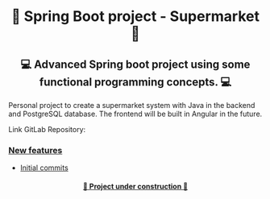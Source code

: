 <h1 align="center">🛒  Spring Boot project - Supermarket 🛒</h1>
<h2 align="center"> 💻 Advanced Spring boot project using some functional programming concepts. 💻</h2>

<p>Personal project to create a supermarket system with Java in the backend and PostgreSQL database. The frontend will be built in Angular in the future.</p>
<p>Link GitLab Repository: <a href="https://gitlab.com/Edu2805/supermarket"></p>

### New features
* Initial commits 

<h4 align="center"> 🚧 Project under construction 🚧</h4>
